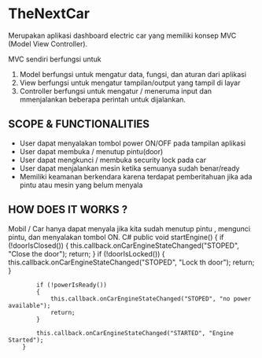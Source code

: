 # TheNextCar
Merupakan aplikasi dashboard electric car yang memiliki konsep MVC (Model View Controller).

MVC sendiri berfungsi untuk 
1. Model berfungsi untuk mengatur data, fungsi, dan aturan dari aplikasi
2. View berfungsi untuk mengatur tampilan/output yang tampil di layar
3. Controller berfungsi untuk mengatur / meneruma input dan mmenjalankan beberapa perintah untuk dijalankan.

## SCOPE & FUNCTIONALITIES
- User dapat menyalakan tombol power ON/OFF pada tampilan aplikasi
- User dapat membuka / menutup pintu(door)
- User dapat mengkunci / membuka security lock pada car
- User dapat menjalankan mesin ketika semuanya sudah benar/ready
- Memiliki keamanan berkendara karena terdapat pemberitahuan jika ada pintu atau mesin yang belum menyala

## HOW DOES IT WORKS ?
Mobil / Car hanya dapat menyala jika kita sudah menutup pintu , mengunci pintu, dan menyalakan tombol ON.
 C#
 public void startEngine()
        {
            if (!doorIsClosed())
            {
                this.callback.onCarEngineStateChanged("STOPED", "Close the door");
                return;
            }
            if (!doorIsLocked())
            {
                this.callback.onCarEngineStateChanged("STOPED", "Lock th door");
                return;
            }

            if (!powerIsReady())
            {
                this.callback.onCarEngineStateChanged("STOPED", "no power available");
                return;
            }

            this.callback.onCarEngineStateChanged("STARTED", "Engine Started");
        }
